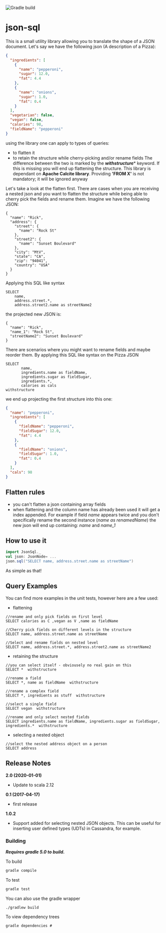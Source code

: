 ![Gradle build](https://github.com/lensesio/json-sql/workflows/Gradle%20build/badge.svg)

# json-sql
This is a small utility library allowing you to translate the shape of a JSON document.
Let's say we have the following json (A description of a Pizza):

```json
{
  "ingredients": [
    {
      "name": "pepperoni",
      "sugar": 12.0,
      "fat": 4.4
    },
    {
      "name": "onions",
      "sugar": 1.0,
      "fat": 0.4
    }
  ],
  "vegetarian": false,
  "vegan": false,
  "calories": 98,
  "fieldName": "pepperoni"
}
```

using the library one can apply to types of queries:
* to flatten it
* to retain the structure while cherry-picking and/or rename fields
The difference between the two is marked by the **_withstructure_*** keyword.
If this is missing you will end up flattening the structure.
This library is dependant on **Apache Calcite library**. Providing **'FROM X'** is not mandatory; it will be ignored anyway

Let's take a look at the flatten first. There are cases when you are receiving a nested
json and you want to flatten the structure while being able to cherry pick the fields and rename them.
Imagine we have the following JSON:
```
{
  "name": "Rick",
  "address": {
    "street": {
      "name": "Rock St"
    },
    "street2": {
      "name": "Sunset Boulevard"
    },
    "city": "MtV",
    "state": "CA",
    "zip": "94041",
    "country": "USA"
  }
}
```
Applying this SQL like syntax
```
SELECT 
    name, 
    address.street.*, 
    address.street2.name as streetName2 

```
the projected new JSON is:
```
{
  "name": "Rick",
  "name_1": "Rock St",
  "streetName2": "Sunset Boulevard"
}
```

There are scenarios where you might want to rename fields and maybe reorder them.
By applying this SQL like syntax on the Pizza JSON

```
SELECT 
       name, 
       ingredients.name as fieldName, 
       ingredients.sugar as fieldSugar, 
       ingredients.*, 
       calories as cals 
withstructure
```
we end up projecting the first structure into this one:

```json
{
  "name": "pepperoni",
  "ingredients": [
    {
      "fieldName": "pepperoni",
      "fieldSugar": 12.0,
      "fat": 4.4
    },
    {
      "fieldName": "onions",
      "fieldSugar": 1.0,
      "fat": 0.4
    }
  ],
  "cals": 98
}
```

## Flatten rules
* you can't flatten a json containing array fields
* when flattening and the column name has already been used it will get a index appended. For example if field *name* appears twice and you don't specifically
rename the second instance (*name as renamedName*) the new json will end up containing: *name* and *name_1*

## How to use it

```scala
import JsonSql._
val json: JsonNode= ...
json.sql("SELECT name, address.street.name as streetName")
```
As simple as that!

## Query Examples
You can find more examples in the unit tests, however here are a few used:
* flattening
```
//rename and only pick fields on first level
SELECT calories as C ,vegan as V ,name as fieldName 

//Cherry pick fields on different levels in the structure
SELECT name, address.street.name as streetName 

//Select and rename fields on nested level
SELECT name, address.street.*, address.street2.name as streetName2 
```
* retaining the structure
```
//you can select itself - obviousely no real gain on this
SELECT *  withstructure 

//rename a field 
SELECT *, name as fieldName  withstructure

//rename a complex field
SELECT *, ingredients as stuff  withstructure

//select a single field
SELECT vegan  withstructure

//rename and only select nested fields
SELECT ingredients.name as fieldName, ingredients.sugar as fieldSugar, ingredients.*  withstructure
```

* selecting a nested object
```
//select the nested address object on a person
SELECT address
```

## Release Notes

**2.0 (2020-01-01)**

* Update to scala 2.12

**0.1 (2017-04-17)**

* first release

**1.0.2**

* Support added for selecting nested JSON objects.  This can be useful for inserting user defined 
types (UDTs) in Cassandra, for example.

### Building

***Requires gradle 5.0 to build.***

To build

```bash
gradle compile
```

To test

```bash
gradle test
```


You can also use the gradle wrapper

```
./gradlew build
```

To view dependency trees

```
gradle dependencies # 
```
